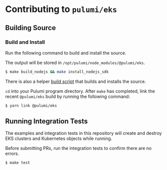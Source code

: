 # Contributing to `pulumi/eks`

## Building Source

### Build and Install

Run the following command to build and install the source.

The output will be stored in `/opt/pulumi/node_modules/@pulumi/eks`.

```bash
$ make build_nodejs && make install_nodejs_sdk
```

There is also a helper [build script](./dev/build.sh) that builds and installs the source.

`cd` into your Pulumi program directory.  After `make` has completed, link the recent `@pulumi/eks` build by running the following command:

```bash
$ yarn link @pulumi/eks
```

## Running Integration Tests

The examples and integration tests in this repository will create and destroy EKS clusters and Kubernetes objects while running.

Before submitting PRs, run the integration tests to confirm there are no
errors.

```bash
$ make test
```
